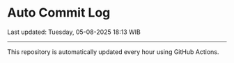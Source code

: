 # Auto Commit Log

Last updated: Tuesday, 05-08-2025 18:13 WIB

---

This repository is automatically updated every hour using GitHub Actions.
